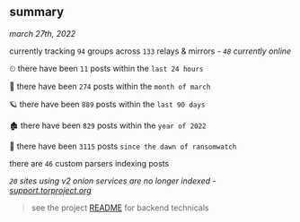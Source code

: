 
## summary
_march 27th, 2022_

currently tracking `94` groups across `133` relays & mirrors - _`48` currently online_

⏲ there have been `11` posts within the `last 24 hours`

🦈 there have been `274` posts within the `month of march`

🪐 there have been `889` posts within the `last 90 days`

🏚 there have been `829` posts within the `year of 2022`

🦕 there have been `3115` posts `since the dawn of ransomwatch`

there are `46` custom parsers indexing posts

_`20` sites using v2 onion services are no longer indexed - [support.torproject.org](https://support.torproject.org/onionservices/v2-deprecation/)_

> see the project [README](https://github.com/thetanz/ransomwatch#ransomwatch--) for backend technicals
